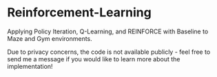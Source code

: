 # Reinforcement-Learning
Applying Policy Iteration, Q-Learning, and REINFORCE with Baseline to Maze and Gym environments. 

Due to privacy concerns, the code is not available publicly - feel free to send me a message if you would like to learn more about the implementation!
